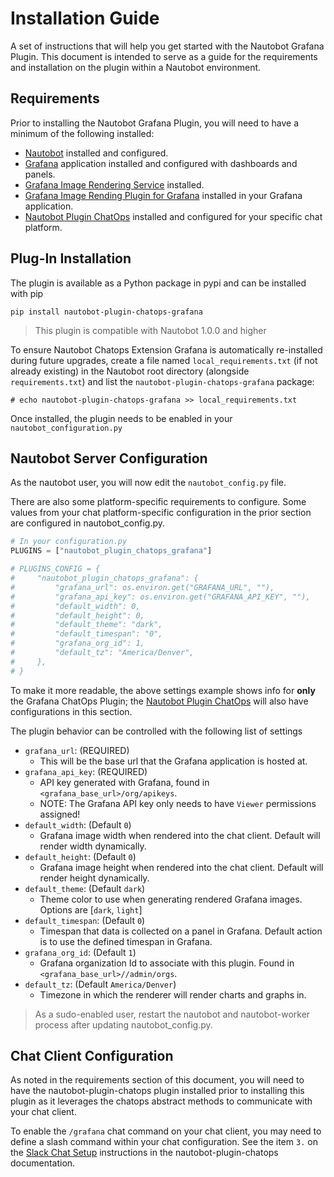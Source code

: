# Installation Guide
A set of instructions that will help you get started with the Nautobot Grafana Plugin. This document is intended to
serve as a guide for the requirements and installation on the plugin within a Nautobot environment.

## Requirements
Prior to installing the Nautobot Grafana Plugin, you will need to have a minimum of the following installed:
 * [Nautobot](https://nautobot.readthedocs.io/en/stable/installation/nautobot/) installed and configured.
 * [Grafana](https://grafana.com/docs/grafana/latest/installation/) application installed and configured with dashboards and panels.
 * [Grafana Image Rendering Service](https://grafana.com/docs/grafana/latest/administration/image_rendering/) installed.
 * [Grafana Image Rending Plugin for Grafana](https://grafana.com/grafana/plugins/grafana-image-renderer/) installed in your Grafana application.
 * [Nautobot Plugin ChatOps](https://github.com/nautobot/nautobot-plugin-chatops/blob/develop/docs/chat_setup/chat_setup.md) installed and configured for your specific chat platform.

## Plug-In Installation
The plugin is available as a Python package in pypi and can be installed with pip

```shell
pip install nautobot-plugin-chatops-grafana
```

> This plugin is compatible with Nautobot 1.0.0 and higher

To ensure Nautobot Chatops Extension Grafana is automatically re-installed during future upgrades, create a file named 
`local_requirements.txt` (if not already existing) in the Nautobot root directory (alongside `requirements.txt`) and 
list the `nautobot-plugin-chatops-grafana` package:

```no-highlight
# echo nautobot-plugin-chatops-grafana >> local_requirements.txt
```

Once installed, the plugin needs to be enabled in your `nautobot_configuration.py`

## Nautobot Server Configuration
As the nautobot user, you will now edit the `nautobot_config.py` file.

There are also some platform-specific requirements to configure.
Some values from your chat platform-specific configuration in the prior section are configured in nautobot_config.py.

```python
# In your configuration.py
PLUGINS = ["nautobot_plugin_chatops_grafana"]

# PLUGINS_CONFIG = {
#     "nautobot_plugin_chatops_grafana": {
#         "grafana_url": os.environ.get("GRAFANA_URL", ""),
#         "grafana_api_key": os.environ.get("GRAFANA_API_KEY", ""),
#         "default_width": 0,
#         "default_height": 0,
#         "default_theme": "dark",
#         "default_timespan": "0",
#         "grafana_org_id": 1,
#         "default_tz": "America/Denver",
#     },
# }
```

To make it more readable, the above settings example shows info for **only** the Grafana ChatOps Plugin; the [Nautobot Plugin ChatOps](https://github.com/nautobot/nautobot-plugin-chatops/blob/develop/docs/chat_setup/chat_setup.md) will also have configurations in this section.

The plugin behavior can be controlled with the following list of settings

 * `grafana_url`:  (REQUIRED)
    * This will be the base url that the Grafana application is hosted at.
 * `grafana_api_key`: (REQUIRED)
    * API key generated with Grafana, found in `<grafana_base_url>/org/apikeys`.
    * NOTE: The Grafana API key only needs to have `Viewer` permissions assigned!
 * `default_width`: (Default `0`)
    * Grafana image width when rendered into the chat client. Default will render width dynamically.
 * `default_height`: (Default `0`)
    * Grafana image height when rendered into the chat client. Default will render height dynamically.
 * `default_theme`: (Default `dark`)
    * Theme color to use when generating rendered Grafana images. Options are [`dark`, `light`]
 * `default_timespan`: (Default `0`)
    * Timespan that data is collected on a panel in Grafana. Default action is to use the defined timespan in Grafana.
 * `grafana_org_id`: (Default `1`)
    * Grafana organization Id to associate with this plugin. Found in `<grafana_base_url>//admin/orgs`.
 * `default_tz`: (Default `America/Denver`)
    * Timezone in which the renderer will render charts and graphs in. 
 
> As a sudo-enabled user, restart the nautobot and nautobot-worker process after updating nautobot_config.py.


## Chat Client Configuration
As noted in the requirements section of this document, you will need to have the nautobot-plugin-chatops plugin installed
prior to installing this plugin as it leverages the chatops abstract methods to communicate with your chat client.

To enable the `/grafana` chat command on your chat client, you may need to define a slash command within your chat configuration.
See the item `3.` on the [Slack Chat Setup](https://github.com/nautobot/nautobot-plugin-chatops/blob/develop/docs/chat_setup/slack_setup.md)
instructions in the nautobot-plugin-chatops documentation.
